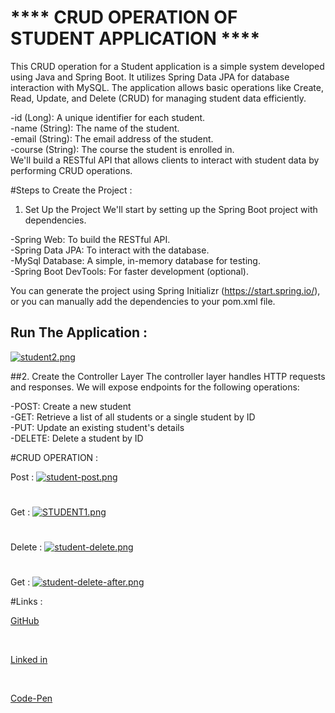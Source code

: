 # **** CRUD OPERATION OF STUDENT APPLICATION ****
This CRUD operation for a Student application is a simple system developed using Java and Spring Boot. It utilizes Spring Data JPA for database interaction with MySQL. The application allows basic operations like Create, Read, Update, and Delete (CRUD) for managing student data efficiently.

-id (Long): A unique identifier for each student.<br/>
-name (String): The name of the student.<br/>
-email (String): The email address of the student.<br/>
-course (String): The course the student is enrolled in.<br/>
We'll build a RESTful API that allows clients to interact with student data by performing CRUD operations.

#Steps to Create the Project : 

1. Set Up the Project We'll start by setting up the Spring Boot project with dependencies.

-Spring Web: To build the RESTful API.<br/>
-Spring Data JPA: To interact with the database.<br/>
-MySql Database: A simple, in-memory database for testing.<br/>
-Spring Boot DevTools: For faster development (optional).<br/>

You can generate the project using Spring Initializr (https://start.spring.io/), or you can manually add the dependencies to your pom.xml file.

## Run The Application :

[![student2.png](https://i.postimg.cc/y6ZXKssT/student2.png)](https://postimg.cc/F1hJgtff)


##2. Create the Controller Layer
The controller layer handles HTTP requests and responses. We will expose endpoints for the following operations:

-POST: Create a new student<br/>
-GET: Retrieve a list of all students or a single student by ID<br/>
-PUT: Update an existing student's details<br/>
-DELETE: Delete a student by ID<br/>


#CRUD OPERATION :

Post :
[![student-post.png](https://i.postimg.cc/NFM3yFDL/student-post.png)](https://postimg.cc/njyRgH6t)
#
Get :
[![STUDENT1.png](https://i.postimg.cc/DZm6LGVV/STUDENT1.png)](https://postimg.cc/S2FcpJNV)
#
Delete : 
[![student-delete.png](https://i.postimg.cc/zXLm8L3c/student-delete.png)](https://postimg.cc/Mv83Yp77)

#
Get :
[![student-delete-after.png](https://i.postimg.cc/g2RfLfVy/student-delete-after.png)](https://postimg.cc/k2JjkYhD)




#Links :

[GitHub]([https://github.com/AKHILTHADAKA?tab=repositories])

<br/>

[Linked in]([https://www.linkedin.com/in/akhilthadaka77/])

<br/>

[Code-Pen]({https://codepen.io/your-work])

<br/>
